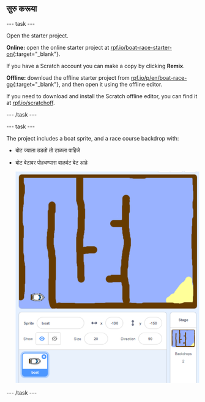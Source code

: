 ## सुरु करूया

\--- task \---

Open the starter project.

**Online:** open the online starter project at [rpf.io/boat-race-starter-on](http://rpf.io/boat-race-starter-on){:target="_blank"}.

If you have a Scratch account you can make a copy by clicking **Remix**.

**Offline:** download the offline starter project from [rpf.io/p/en/boat-race-go](http://rpf.io/p/en/boat-race-go){:target="_blank"}, and then open it using the offline editor.

If you need to download and install the Scratch offline editor, you can find it at [rpf.io/scratchoff](http://rpf.io/scratchoff).

\--- /task \---

\--- task \---

The project includes a boat sprite, and a race course backdrop with:

- बोट ज्याला उडतो तो टाळला पाहिजे
- बोट बेटावर पोहचण्यास वाळवंट बेट आहे
    
    ![स्क्रीनशॉट](images/boat-starter.png)

\--- /task \---